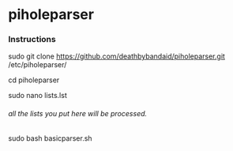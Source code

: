 # piholeparser

### Instructions

sudo git clone https://github.com/deathbybandaid/piholeparser.git /etc/piholeparser/

cd piholeparser

sudo nano lists.lst 
###### all the lists you put here will be processed.

sudo bash basicparser.sh
